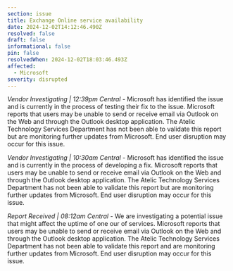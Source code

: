 ```yaml
---
section: issue
title: Exchange Online service availability
date: 2024-12-02T14:12:46.490Z
resolved: false
draft: false
informational: false
pin: false
resolvedWhen: 2024-12-02T18:03:46.493Z
affected:
  - Microsoft
severity: disrupted
---
```

*Vendor Investigating | 12:39pm Central* - Microsoft has identified the issue and is currently in the process of testing their fix to the issue. Microsoft reports that users may be unable to send or receive email via Outlook on the Web and through the Outlook desktop application. The Atelic Technology Services Department has not been able to validate this report but are monitoring further updates from Microsoft. End user disruption may occur for this issue.

*Vendor Investigating | 10:30am Central* - Microsoft has identified the issue and is currently in the process of developing a fix. Microsoft reports that users may be unable to send or receive email via Outlook on the Web and through the Outlook desktop application. The Atelic Technology Services Department has not been able to validate this report but are monitoring further updates from Microsoft. End user disruption may occur for this issue.

*Report Received | 08:12am Central* - We are investigating a potential issue that might affect the uptime of one our of services. Microsoft reports that users may be unable to send or receive email via Outlook on the Web and through the Outlook desktop application. The Atelic Technology Services Department has not been able to validate this report and are monitoring further updates from Microsoft. End user disruption may occur for this issue.